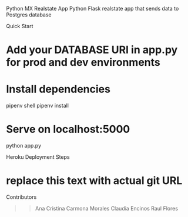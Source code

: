 Python MX Realstate App
Python Flask realstate app that sends data to Postgres database

Quick Start
# Add your DATABASE URI in app.py for prod and dev environments

# Install dependencies
pipenv shell
pipenv install

# Serve on localhost:5000
python app.py


Heroku Deployment Steps
# replace this text with actual git URL

Contributors
>> Ana Cristina Carmona Morales
>> Claudia Encinos
>> Raul Flores